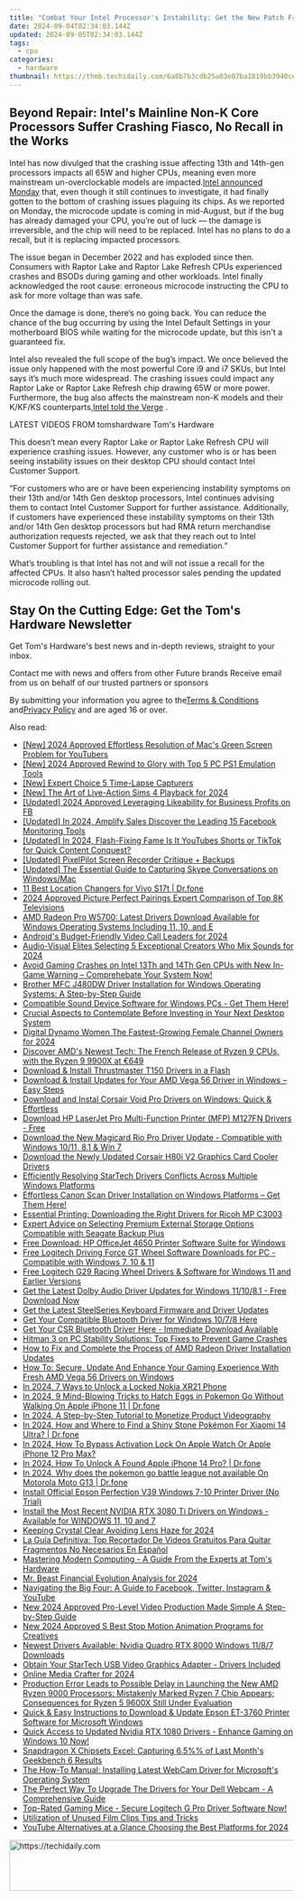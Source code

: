 ```yaml
---
title: "Combat Your Intel Processor's Instability: Get the New Patch From MSI and ASRock, Available on Asus ROG Motherboards Too"
date: 2024-09-04T02:34:03.144Z
updated: 2024-09-05T02:34:03.144Z
tags:
  - cpu
categories:
  - hardware
thumbnail: https://thmb.techidaily.com/6a8b7b3cdb25a03e07ba1819bb3940ce3cb079bf3680cebd2f9e48a956c136d3.jpg
---
```


## Beyond Repair: Intel's Mainline Non-K Core Processors Suffer Crashing Fiasco, No Recall in the Works

Intel has now divulged that the crashing issue affecting 13th and 14th-gen processors impacts all 65W and higher CPUs, meaning even more mainstream un-overclockable models are impacted.[Intel announced Monday](https://www.tomshardware.com/pc-components/cpus/intel-finally-announces-a-solution-for-cpu-crashing-errors-claims-elevated-voltages-are-the-root-cause-fix-coming-by-mid-august) that, even though it still continues to investigate, it had finally gotten to the bottom of crashing issues plaguing its chips. As we reported on Monday, the microcode update is coming in mid-August, but if the bug has already damaged your CPU, you’re out of luck — the damage is irreversible, and the chip will need to be replaced. Intel has no plans to do a recall, but it is replacing impacted processors.

 The issue began in December 2022 and has exploded since then. Consumers with Raptor Lake and Raptor Lake Refresh CPUs experienced crashes and BSODs during gaming and other workloads. Intel finally acknowledged the root cause: erroneous microcode instructing the CPU to ask for more voltage than was safe.

 Once the damage is done, there’s no going back. You can reduce the chance of the bug occurring by using the Intel Default Settings in your motherboard BIOS while waiting for the microcode update, but this isn't a guaranteed fix.

 Intel also revealed the full scope of the bug’s impact. We once believed the issue only happened with the most powerful Core i9 and i7 SKUs, but Intel says it’s much more widespread. The crashing issues could impact any Raptor Lake or Raptor Lake Refresh chip drawing 65W or more power. Furthermore, the bug also affects the mainstream non-K models and their K/KF/KS counterparts,[Intel told the Verge](https://www.theverge.com/2024/7/26/24206529/intel-13th-14th-gen-crashing-instability-cpu-voltage-q-a) .

 LATEST VIDEOS FROM tomshardware Tom's Hardware

 This doesn’t mean every Raptor Lake or Raptor Lake Refresh CPU will experience crashing issues. However, any customer who is or has been seeing instability issues on their desktop CPU should contact Intel Customer Support.

 “For customers who are or have been experiencing instability symptoms on their 13th and/or 14th Gen desktop processors, Intel continues advising them to contact Intel Customer Support for further assistance. Additionally, if customers have experienced these instability symptoms on their 13th and/or 14th Gen desktop processors but had RMA return merchandise authorization requests rejected, we ask that they reach out to Intel Customer Support for further assistance and remediation.”

 What’s troubling is that Intel has not and will not issue a recall for the affected CPUs. It also hasn’t halted processor sales pending the updated microcode rolling out.

## Stay On the Cutting Edge: Get the Tom's Hardware Newsletter

 Get Tom's Hardware's best news and in-depth reviews, straight to your inbox.

 Contact me with news and offers from other Future brands  Receive email from us on behalf of our trusted partners or sponsors

 By submitting your information you agree to the[Terms & Conditions](https://futureplc.com/terms-conditions/) and[Privacy Policy](https://futureplc.com/privacy-policy/) and are aged 16 or over.


<ins class="adsbygoogle"
     style="display:block"
     data-ad-format="autorelaxed"
     data-ad-client="ca-pub-7571918770474297"
     data-ad-slot="1223367746"></ins>



<ins class="adsbygoogle"
     style="display:block"
     data-ad-client="ca-pub-7571918770474297"
     data-ad-slot="8358498916"
     data-ad-format="auto"
     data-full-width-responsive="true"></ins>

<span class="atpl-alsoreadstyle">Also read:</span>
<div><ul>
<li><a href="https://youtube-docs.techidaily.com/024-approved-effortless-resolution-of-macs-green-screen-problem-for-youtubers/"><u>[New] 2024 Approved  Effortless Resolution of Mac's Green Screen Problem for YouTubers</u></a></li>
<li><a href="https://screen-video-capture.techidaily.com/new-2024-approved-rewind-to-glory-with-top-5-pc-ps1-emulation-tools/"><u>[New] 2024 Approved  Rewind to Glory with Top 5 PC PS1 Emulation Tools</u></a></li>
<li><a href="https://remote-screen-capture.techidaily.com/new-expert-choice-5-time-lapse-capturers/"><u>[New] Expert Choice 5 Time-Lapse Capturers</u></a></li>
<li><a href="https://digital-screen-recording.techidaily.com/new-the-art-of-live-action-sims-4-playback-for-2024/"><u>[New] The Art of Live-Action Sims 4 Playback for 2024</u></a></li>
<li><a href="https://facebook-video-files.techidaily.com/updated-2024-approved-leveraging-likeability-for-business-profits-on-fb/"><u>[Updated] 2024 Approved  Leveraging Likeability for Business Profits on FB</u></a></li>
<li><a href="https://facebook-clips.techidaily.com/updated-in-2024-amplify-sales-discover-the-leading-15-facebook-monitoring-tools/"><u>[Updated] In 2024, Amplify Sales  Discover the Leading 15 Facebook Monitoring Tools</u></a></li>
<li><a href="https://youtube-docs.techidaily.com/ed-in-2024-flash-fixing-fame-is-it-youtubes-shorts-or-tiktok-for-quick-content-conquest/"><u>[Updated] In 2024, Flash-Fixing Fame  Is It YouTubes Shorts or TikTok for Quick Content Conquest?</u></a></li>
<li><a href="https://screen-video-capture.techidaily.com/updated-pixelpilot-screen-recorder-critique-plus-backups/"><u>[Updated] PixelPilot Screen Recorder Critique + Backups</u></a></li>
<li><a href="https://video-screen-grab.techidaily.com/updated-the-essential-guide-to-capturing-skype-conversations-on-windowsmac/"><u>[Updated] The Essential Guide to Capturing Skype Conversations on Windows/Mac</u></a></li>
<li><a href="https://location-fake.techidaily.com/11-best-location-changers-for-vivo-s17t-drfone-by-drfone-virtual-android/"><u>11 Best Location Changers for Vivo S17t | Dr.fone</u></a></li>
<li><a href="https://fox-direct.techidaily.com/2024-approved-picture-perfect-pairings-expert-comparison-of-top-8k-televisions/"><u>2024 Approved  Picture Perfect Pairings  Expert Comparison of Top 8K Televisions</u></a></li>
<li><a href="https://hardware-help.techidaily.com/amd-radeon-pro-w5700-latest-drivers-download-available-for-windows-operating-systems-including-11-10-and-e/"><u>AMD Radeon Pro W5700: Latest Drivers Download Available for Windows Operating Systems Including 11, 10, and E</u></a></li>
<li><a href="https://video-capture.techidaily.com/androids-budget-friendly-video-call-leaders-for-2024/"><u>Android's Budget-Friendly Video Call Leaders for 2024</u></a></li>
<li><a href="https://extra-resources.techidaily.com/audio-visual-elites-selecting-5-exceptional-creators-who-mix-sounds-for-2024/"><u>Audio-Visual Elites  Selecting 5 Exceptional Creators Who Mix Sounds for 2024</u></a></li>
<li><a href="https://hardware-help.techidaily.com/avoid-gaming-crashes-on-intel-13th-and-14th-gen-cpus-with-new-in-game-warning-comprehebate-your-system-now/"><u>Avoid Gaming Crashes on Intel 13Th and 14Th Gen CPUs with New In-Game Warning – Comprehebate Your System Now!</u></a></li>
<li><a href="https://hardware-help.techidaily.com/brother-mfc-j480dw-driver-installation-for-windows-operating-systems-a-step-by-step-guide/"><u>Brother MFC J480DW Driver Installation for Windows Operating Systems: A Step-by-Step Guide</u></a></li>
<li><a href="https://hardware-help.techidaily.com/1722958451907-compatible-sound-device-software-for-windows-pcs-get-them-here/"><u>Compatible Sound Device Software for Windows PCs - Get Them Here!</u></a></li>
<li><a href="https://technical-tips.techidaily.com/crucial-aspects-to-contemplate-before-investing-in-your-next-desktop-system/"><u>Crucial Aspects to Contemplate Before Investing in Your Next Desktop System</u></a></li>
<li><a href="https://youtube-clips.techidaily.com/digital-dynamo-women-the-fastest-growing-female-channel-owners-for-2024/"><u>Digital Dynamo Women  The Fastest-Growing Female Channel Owners for 2024</u></a></li>
<li><a href="https://hardware-help.techidaily.com/discover-amds-newest-tech-the-french-release-of-ryzen-9-cpus-with-the-ryzen-9-9900x-at-649/"><u>Discover AMD's Newest Tech: The French Release of Ryzen 9 CPUs, with the Ryzen 9 9900X at €649</u></a></li>
<li><a href="https://hardware-help.techidaily.com/1722977622063-download-and-install-thrustmaster-t150-drivers-in-a-flash/"><u>Download & Install Thrustmaster T150 Drivers in a Flash</u></a></li>
<li><a href="https://hardware-help.techidaily.com/1722970761996-download-and-install-updates-for-your-amd-vega-56-driver-in-windows-easy-steps/"><u>Download & Install Updates for Your AMD Vega 56 Driver in Windows – Easy Steps</u></a></li>
<li><a href="https://hardware-help.techidaily.com/download-and-instal-corsair-void-pro-drivers-on-windows-quick-and-effortless/"><u>Download and Instal Corsair Void Pro Drivers on Windows: Quick & Effortless</u></a></li>
<li><a href="https://hardware-help.techidaily.com/download-hp-laserjet-pro-multi-function-printer-mfp-m127fn-drivers-free/"><u>Download HP LaserJet Pro Multi-Function Printer (MFP) M127FN Drivers - Free</u></a></li>
<li><a href="https://hardware-help.techidaily.com/download-the-new-magicard-rio-pro-driver-update-compatible-with-windows-1011-81-and-win-7/"><u>Download the New Magicard Rio Pro Driver Update - Compatible with Windows 10/11, 8.1 & Win 7</u></a></li>
<li><a href="https://hardware-help.techidaily.com/download-the-newly-updated-corsair-h80i-v2-graphics-card-cooler-drivers/"><u>Download the Newly Updated Corsair H80i V2 Graphics Card Cooler Drivers</u></a></li>
<li><a href="https://hardware-help.techidaily.com/efficiently-resolving-startech-drivers-conflicts-across-multiple-windows-platforms/"><u>Efficiently Resolving StarTech Drivers Conflicts Across Multiple Windows Platforms</u></a></li>
<li><a href="https://hardware-help.techidaily.com/effortless-canon-scan-driver-installation-on-windows-platforms-get-them-here/"><u>Effortless Canon Scan Driver Installation on Windows Platforms – Get Them Here!</u></a></li>
<li><a href="https://hardware-help.techidaily.com/essential-printing-downloading-the-right-drivers-for-ricoh-mp-c3003/"><u>Essential Printing: Downloading the Right Drivers for Ricoh MP C3003</u></a></li>
<li><a href="https://hardware-help.techidaily.com/expert-advice-on-selecting-premium-external-storage-options-compatible-with-seagate-backup-plus/"><u>Expert Advice on Selecting Premium External Storage Options Compatible with Seagate Backup Plus</u></a></li>
<li><a href="https://hardware-help.techidaily.com/free-download-hp-officejet-4650-printer-software-suite-for-windows/"><u>Free Download: HP OfficeJet 4650 Printer Software Suite for Windows</u></a></li>
<li><a href="https://hardware-help.techidaily.com/free-logitech-driving-force-gt-wheel-software-downloads-for-pc-compatible-with-windows-7-10-and-11/"><u>Free Logitech Driving Force GT Wheel Software Downloads for PC - Compatible with Windows 7, 10 & 11</u></a></li>
<li><a href="https://hardware-help.techidaily.com/free-logitech-g29-racing-wheel-drivers-and-software-for-windows-11-and-earlier-versions/"><u>Free Logitech G29 Racing Wheel Drivers & Software for Windows 11 and Earlier Versions</u></a></li>
<li><a href="https://hardware-help.techidaily.com/get-the-latest-dolby-audio-driver-updates-for-windows-111081-free-download-now/"><u>Get the Latest Dolby Audio Driver Updates for Windows 11/10/8.1 - Free Download Now</u></a></li>
<li><a href="https://hardware-help.techidaily.com/get-the-latest-steelseries-keyboard-firmware-and-driver-updates/"><u>Get the Latest SteelSeries Keyboard Firmware and Driver Updates</u></a></li>
<li><a href="https://hardware-help.techidaily.com/1722955805763-get-your-compatible-bluetooth-driver-for-windows-1078-here/"><u>Get Your Compatible Bluetooth Driver for Windows 10/7/8 Here</u></a></li>
<li><a href="https://hardware-help.techidaily.com/get-your-csr-bluetooth-driver-here-immediate-download-available/"><u>Get Your CSR Bluetooth Driver Here - Immediate Download Available</u></a></li>
<li><a href="https://win-solutions.techidaily.com/hitman-3-on-pc-stability-solutions-top-fixes-to-prevent-game-crashes/"><u>Hitman 3 on PC Stability Solutions: Top Fixes to Prevent Game Crashes</u></a></li>
<li><a href="https://hardware-help.techidaily.com/how-to-fix-and-complete-the-process-of-amd-radeon-driver-installation-updates/"><u>How to Fix and Complete the Process of AMD Radeon Driver Installation Updates</u></a></li>
<li><a href="https://hardware-help.techidaily.com/how-to-secure-update-and-enhance-your-gaming-experience-with-fresh-amd-vega-56-drivers-on-windows/"><u>How To: Secure, Update And Enhance Your Gaming Experience With Fresh AMD Vega 56 Drivers on Windows</u></a></li>
<li><a href="https://easy-unlock-android.techidaily.com/in-2024-7-ways-to-unlock-a-locked-nokia-xr21-phone-by-drfone-android/"><u>In 2024, 7 Ways to Unlock a Locked Nokia XR21 Phone</u></a></li>
<li><a href="https://ios-pokemon-go.techidaily.com/in-2024-9-mind-blowing-tricks-to-hatch-eggs-in-pokemon-go-without-walking-on-apple-iphone-11-drfone-by-drfone-virtual-ios/"><u>In 2024, 9 Mind-Blowing Tricks to Hatch Eggs in Pokemon Go Without Walking On Apple iPhone 11 | Dr.fone</u></a></li>
<li><a href="https://youtube-data.techidaily.com/24-a-step-by-step-tutorial-to-monetize-product-videography/"><u>In 2024, A Step-by-Step Tutorial to Monetize Product Videography</u></a></li>
<li><a href="https://android-pokemon-go.techidaily.com/in-2024-how-and-where-to-find-a-shiny-stone-pokemon-for-xiaomi-14-ultra-drfone-by-drfone-virtual-android/"><u>In 2024, How and Where to Find a Shiny Stone Pokémon For Xiaomi 14 Ultra? | Dr.fone</u></a></li>
<li><a href="https://activate-lock.techidaily.com/in-2024-how-to-bypass-activation-lock-on-apple-watch-or-apple-iphone-12-pro-max-by-drfone-ios/"><u>In 2024, How To Bypass Activation Lock On Apple Watch Or Apple iPhone 12 Pro Max?</u></a></li>
<li><a href="https://iphone-unlock.techidaily.com/in-2024-how-to-unlock-a-found-apple-iphone-14-pro-drfone-by-drfone-ios/"><u>In 2024, How To Unlock A Found Apple iPhone 14 Pro? | Dr.fone</u></a></li>
<li><a href="https://android-pokemon-go.techidaily.com/in-2024-why-does-the-pokemon-go-battle-league-not-available-on-motorola-moto-g13-drfone-by-drfone-virtual-android/"><u>In 2024, Why does the pokemon go battle league not available On Motorola Moto G13 | Dr.fone</u></a></li>
<li><a href="https://hardware-help.techidaily.com/install-official-epson-perfection-v39-windows-7-10-printer-driver-no-trial/"><u>Install Official Epson Perfection V39 Windows 7-10 Printer Driver (No Trial)</u></a></li>
<li><a href="https://hardware-help.techidaily.com/install-the-most-recent-nvidia-rtx-3080-ti-drivers-on-windows-available-for-windows-11-10-and-7/"><u>Install the Most Recent NVIDIA RTX 3080 Ti Drivers on Windows - Available for WINDOWS 11, 10 and 7</u></a></li>
<li><a href="https://extra-support.techidaily.com/keeping-crystal-clear-avoiding-lens-haze-for-2024/"><u>Keeping Crystal Clear  Avoiding Lens Haze for 2024</u></a></li>
<li><a href="https://some-knowledge.techidaily.com/la-guia-definitiva-top-recortador-de-videos-gratuitos-para-quitar-fragmentos-no-necesarios-en-espanol/"><u>La Guía Definitiva: Top Recortador De Videos Gratuitos Para Quitar Fragmentos No Necesarios En Español</u></a></li>
<li><a href="https://hardware-help.techidaily.com/mastering-modern-computing-a-guide-from-the-experts-at-toms-hardware/"><u>Mastering Modern Computing - A Guide From the Experts at Tom's Hardware</u></a></li>
<li><a href="https://youtube-data.techidaily.com/ast-financial-evolution-analysis-for-2024/"><u>Mr. Beast  Financial Evolution Analysis for 2024</u></a></li>
<li><a href="https://win-forum.techidaily.com/navigating-the-big-four-a-guide-to-facebook-twitter-instagram-and-youtube/"><u>Navigating the Big Four: A Guide to Facebook, Twitter, Instagram & YouTube</u></a></li>
<li><a href="https://video-creation-software.techidaily.com/new-2024-approved-pro-level-video-production-made-simple-a-step-by-step-guide/"><u>New 2024 Approved Pro-Level Video Production Made Simple A Step-by-Step Guide</u></a></li>
<li><a href="https://ai-video-tools.techidaily.com/new-2024-approved-s-best-stop-motion-animation-programs-for-creatives/"><u>New 2024 Approved S Best Stop Motion Animation Programs for Creatives</u></a></li>
<li><a href="https://hardware-help.techidaily.com/1722963465472-newest-drivers-available-nvidia-quadro-rtx-8000-windows-1187-downloads/"><u>Newest Drivers Available: Nvidia Quadro RTX 8000 Windows 11/8/7 Downloads</u></a></li>
<li><a href="https://hardware-help.techidaily.com/1722974822198-obtain-your-startech-usb-video-graphics-adapter-drivers-included/"><u>Obtain Your StarTech USB Video Graphics Adapter - Drivers Included</u></a></li>
<li><a href="https://facebook-video-share.techidaily.com/online-media-crafter-for-2024/"><u>Online Media Crafter for 2024</u></a></li>
<li><a href="https://hardware-help.techidaily.com/production-error-leads-to-possible-delay-in-launching-the-new-amd-ryzen-9000-processors-mistakenly-marked-ryzen-7-chip-appears-consequences-for-ryzen-5-960025/"><u>Production Error Leads to Possible Delay in Launching the New AMD Ryzen 9000 Processors: Mistakenly Marked Ryzen 7 Chip Appears; Consequences for Ryzen 5 9600X Still Under Evaluation</u></a></li>
<li><a href="https://hardware-help.techidaily.com/quick-and-easy-instructions-to-download-and-update-epson-et-3760-printer-software-for-microsoft-windows/"><u>Quick & Easy Instructions to Download & Update Epson ET-3760 Printer Software for Microsoft Windows</u></a></li>
<li><a href="https://hardware-help.techidaily.com/quick-access-to-updated-nvidia-rtx-1080-drivers-enhance-gaming-on-windows-10-now/"><u>Quick Access to Updated Nvidia RTX 1080 Drivers - Enhance Gaming on Windows 10 Now!</u></a></li>
<li><a href="https://hardware-help.techidaily.com/snapdragon-x-chipsets-excel-capturing-65-of-last-months-geekbench-6-results/"><u>Snapdragon X Chipsets Excel: Capturing 6.5%% of Last Month's Geekbench 6 Results</u></a></li>
<li><a href="https://hardware-help.techidaily.com/the-how-to-manual-installing-latest-webcam-driver-for-microsofts-operating-system/"><u>The How-To Manual: Installing Latest WebCam Driver for Microsoft's Operating System</u></a></li>
<li><a href="https://hardware-help.techidaily.com/the-perfect-way-to-upgrade-the-drivers-for-your-dell-webcam-a-comprehensive-guide/"><u>The Perfect Way To Upgrade The Drivers for Your Dell Webcam - A Comprehensive Guide</u></a></li>
<li><a href="https://hardware-help.techidaily.com/top-rated-gaming-mice-secure-logitech-g-pro-driver-software-now/"><u>Top-Rated Gaming Mice - Secure Logitech G Pro Driver Software Now!</u></a></li>
<li><a href="https://extra-tips.techidaily.com/utilization-of-unused-film-clips-tips-and-tricks/"><u>Utilization of Unused Film Clips  Tips and Tricks</u></a></li>
<li><a href="https://facebook-record-videos.techidaily.com/youtube-alternatives-at-a-glance-choosing-the-best-platforms-for-2024/"><u>YouTube Alternatives at a Glance  Choosing the Best Platforms for 2024</u></a></li>
</ul></div>

<!-- affiliate ads begin -->
<a href="https://aligracehair.sjv.io/c/5597632/1896546/19272" target="_top" id="1896546">
  <img src="//a.impactradius-go.com/display-ad/19272-1896546" border="0" alt="https://techidaily.com" width="728" height="90"/>
</a>
<img height="0" width="0" src="https://aligracehair.sjv.io/i/5597632/1896546/19272" style="position:absolute;visibility:hidden;" border="0" />
<!-- affiliate ads end -->